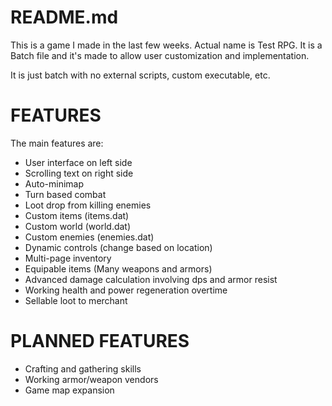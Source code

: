 # README.md
This is a game I made in the last few weeks.
Actual name is Test RPG.
It is a Batch file and it's made to allow user customization and implementation.

It is just batch with no external scripts, custom executable, etc.

# FEATURES
The main features are:
- User interface on left side
- Scrolling text on right side
- Auto-minimap
- Turn based combat
- Loot drop from killing enemies
- Custom items (items.dat)
- Custom world (world.dat)
- Custom enemies (enemies.dat)
- Dynamic controls (change based on location)
- Multi-page inventory
- Equipable items (Many weapons and armors)
- Advanced damage calculation involving dps and armor resist
- Working health and power regeneration overtime
- Sellable loot to merchant

# PLANNED FEATURES
- Crafting and gathering skills
- Working armor/weapon vendors
- Game map expansion
